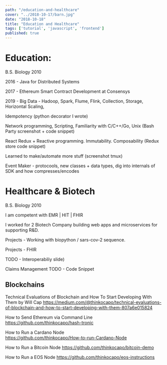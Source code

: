 ```yaml
---
path: "/education-and-healthcare"
cover: "../2018-10-17/barn.jpg"
date: "2018-10-18"
title: "Education and Healthcare"
tags: ['tutorial', 'javascript', 'frontend']
published: true
---
```


# Education:
B.S. Biology 2010

2016 - Java for Distributed Systems

2017 - Ethereum Smart Contract Development at Consensys

2019 - Big Data - Hadoop, Spark, Flume, Flink, Collection, Storage, Horizontal Scaling, 

Idempotency
(python decorator I wrote)

Network programming, Scripting, Familiarity with C/C++/Go, Unix
(Bash Party screenshot + code snippet)

React Redux + Reactive programming. Immutability. Composability
(Redux store code snippet)

Learned to make/automate more stuff (screenshot tmux)

Event Maker - protocools, new classes + data types, dig into internals of SDK and how compresses/encodes

# Healthcare & Biotech
B.S. Biology 2010

I am competent with EMR | HIT | FHIR

I worked for 2 Biotech Company building web apps and microservices for supporting R&D.

Projects - Working with biopython / sars-cov-2 sequence.

Projects - FHIR 

TODO - Interoperabiliy slide)

Claims Management
TODO - Code Snippet

## Blockchains
<!-- There's a lot of competition out there regarding blockchains. The best way to learn them is to run them and make your own decision. Run a node -->

Technical Evaluations of Blockchain and How To Start Developing With Them by Will Cap
https://medium.com/@thinkocapo/technical-evaluations-of-blockchain-and-how-to-start-developing-with-them-807a6e015824

How to Send Ethereum via Command Line
https://github.com/thinkocapo/hash-tronic

How to Run a Cardano Node  
https://github.com/thinkocapo/How-to-run-Cardano-Node

How to Run a Bitcoin Node 
https://github.com/thinkocapo/bitcoin-demo

How to Run a EOS Node
https://github.com/thinkocapo/eos-instructions